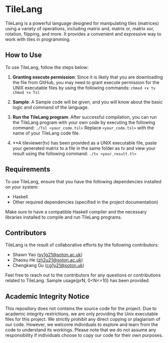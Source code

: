 # TileLang

TileLang is a powerful language designed for manipulating tiles (matrices) using a variety of operations, including matrix and, matrix or, matrix xor, rotation, flipping, and more. It provides a convenient and expressive way to work with tiles in programming.

## How to Use

To use TileLang, follow the steps below:

1. **Granting execute permission**: Since it is likely that you are downloading the file from GitHub, you may need to grant execute permission for the UNIX executable files by using the following commands:
`chmod +x tv`
`chmod +x Tsl`

2. **Sample**: A Sample code will be given, and you will know about the basic logic and command of the language.

3. **Run the TileLang program**: After successful compilation, you can run the TileLang program with your own code by executing the following command:
`./Tsl <your_code.tsl>`
Replace `<your_code.tsl>` with the name of your TileLang code file.

4. **A tileviewer(tv) has been provided as a UNIX executable file, paste your generated matrix to a file in the same folder as tv and view your result using the following command:
`./tv <your_result.tl>`

## Requirements

To use TileLang, ensure that you have the following dependencies installed on your system:

- Haskell
- Other required dependencies (specified in the project documentation)

Make sure to have a compatible Haskell compiler and the necessary libraries installed to compile and run TileLang programs.

## Contributors

TileLang is the result of collaborative efforts by the following contributors:

- Shawn Yao (sy1g21@soton.ac.uk)
- Zhaoxu He (zh2u21@soton.ac.uk)
- Chengkang Gu (cg1y21@soton.uk)

Feel free to reach out to the contributors for any questions or contributions related to TileLang.
Sample usage(prN, 0<N<=10) has been provided.

## Academic Integrity Notice

This repository does not contains the source code for the project. Due to academic integrity restrictions, we are only providing the Unix executable files for this project. We strictly prohibit any direct copying or plagiarism of our code. However, we welcome individuals to explore and learn from the code to understand its workings. Please note that we do not assume any responsibility if individuals choose to copy our code for their own purposes.
